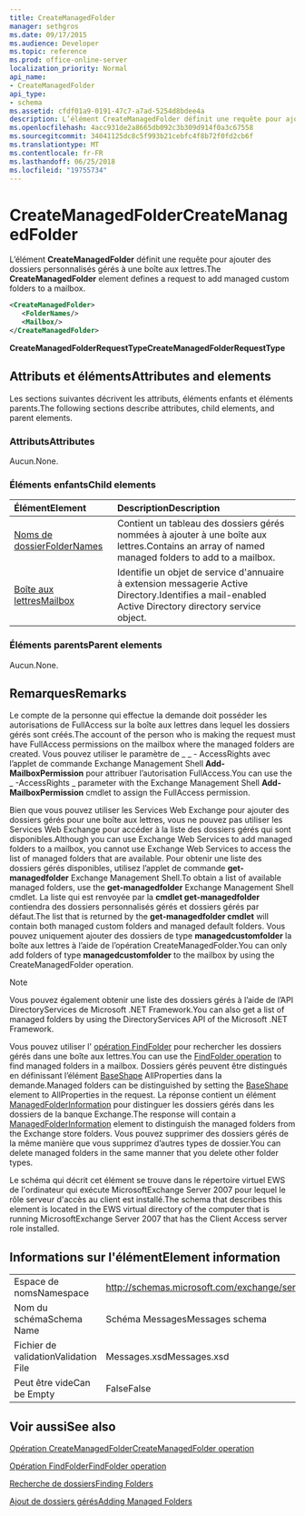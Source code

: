 ```yaml
---
title: CreateManagedFolder
manager: sethgros
ms.date: 09/17/2015
ms.audience: Developer
ms.topic: reference
ms.prod: office-online-server
localization_priority: Normal
api_name:
- CreateManagedFolder
api_type:
- schema
ms.assetid: cfdf01a9-0191-47c7-a7ad-5254d8bdee4a
description: L’élément CreateManagedFolder définit une requête pour ajouter des dossiers personnalisés gérés à une boîte aux lettres.
ms.openlocfilehash: 4acc931de2a8665db092c3b309d914f0a3c67558
ms.sourcegitcommit: 34041125dc8c5f993b21cebfc4f8b72f0fd2cb6f
ms.translationtype: MT
ms.contentlocale: fr-FR
ms.lasthandoff: 06/25/2018
ms.locfileid: "19755734"
---
```

# <a name="createmanagedfolder"></a><span data-ttu-id="8149f-103">CreateManagedFolder</span><span class="sxs-lookup"><span data-stu-id="8149f-103">CreateManagedFolder</span></span>

<span data-ttu-id="8149f-104">L’élément **CreateManagedFolder** définit une requête pour ajouter des dossiers personnalisés gérés à une boîte aux lettres.</span><span class="sxs-lookup"><span data-stu-id="8149f-104">The **CreateManagedFolder** element defines a request to add managed custom folders to a mailbox.</span></span> 
  
```xml
<CreateManagedFolder>
   <FolderNames/>
   <Mailbox/>
</CreateManagedFolder>
```

 <span data-ttu-id="8149f-105">**CreateManagedFolderRequestType**</span><span class="sxs-lookup"><span data-stu-id="8149f-105">**CreateManagedFolderRequestType**</span></span>
## <a name="attributes-and-elements"></a><span data-ttu-id="8149f-106">Attributs et éléments</span><span class="sxs-lookup"><span data-stu-id="8149f-106">Attributes and elements</span></span>

<span data-ttu-id="8149f-107">Les sections suivantes décrivent les attributs, éléments enfants et éléments parents.</span><span class="sxs-lookup"><span data-stu-id="8149f-107">The following sections describe attributes, child elements, and parent elements.</span></span>
  
### <a name="attributes"></a><span data-ttu-id="8149f-108">Attributs</span><span class="sxs-lookup"><span data-stu-id="8149f-108">Attributes</span></span>

<span data-ttu-id="8149f-109">Aucun.</span><span class="sxs-lookup"><span data-stu-id="8149f-109">None.</span></span>
  
### <a name="child-elements"></a><span data-ttu-id="8149f-110">Éléments enfants</span><span class="sxs-lookup"><span data-stu-id="8149f-110">Child elements</span></span>

|<span data-ttu-id="8149f-111">**Élément**</span><span class="sxs-lookup"><span data-stu-id="8149f-111">**Element**</span></span>|<span data-ttu-id="8149f-112">**Description**</span><span class="sxs-lookup"><span data-stu-id="8149f-112">**Description**</span></span>|
|:-----|:-----|
|[<span data-ttu-id="8149f-113">Noms de dossier</span><span class="sxs-lookup"><span data-stu-id="8149f-113">FolderNames</span></span>](foldernames.md) <br/> |<span data-ttu-id="8149f-114">Contient un tableau des dossiers gérés nommées à ajouter à une boîte aux lettres.</span><span class="sxs-lookup"><span data-stu-id="8149f-114">Contains an array of named managed folders to add to a mailbox.</span></span>  <br/> |
|[<span data-ttu-id="8149f-115">Boîte aux lettres</span><span class="sxs-lookup"><span data-stu-id="8149f-115">Mailbox</span></span>](mailbox.md) <br/> |<span data-ttu-id="8149f-116">Identifie un objet de service d'annuaire à extension messagerie Active Directory.</span><span class="sxs-lookup"><span data-stu-id="8149f-116">Identifies a mail-enabled Active Directory directory service object.</span></span>  <br/> |
   
### <a name="parent-elements"></a><span data-ttu-id="8149f-117">Éléments parents</span><span class="sxs-lookup"><span data-stu-id="8149f-117">Parent elements</span></span>

<span data-ttu-id="8149f-118">Aucun.</span><span class="sxs-lookup"><span data-stu-id="8149f-118">None.</span></span>
  
## <a name="remarks"></a><span data-ttu-id="8149f-119">Remarques</span><span class="sxs-lookup"><span data-stu-id="8149f-119">Remarks</span></span>

<span data-ttu-id="8149f-120">Le compte de la personne qui effectue la demande doit posséder les autorisations de FullAccess sur la boîte aux lettres dans lequel les dossiers gérés sont créés.</span><span class="sxs-lookup"><span data-stu-id="8149f-120">The account of the person who is making the request must have FullAccess permissions on the mailbox where the managed folders are created.</span></span> <span data-ttu-id="8149f-121">Vous pouvez utiliser le paramètre de _ _ - AccessRights avec l’applet de commande Exchange Management Shell **Add-MailboxPermission** pour attribuer l’autorisation FullAccess.</span><span class="sxs-lookup"><span data-stu-id="8149f-121">You can use the _ -AccessRights _ parameter with the Exchange Management Shell **Add-MailboxPermission** cmdlet to assign the FullAccess permission.</span></span> 
  
<span data-ttu-id="8149f-122">Bien que vous pouvez utiliser les Services Web Exchange pour ajouter des dossiers gérés pour une boîte aux lettres, vous ne pouvez pas utiliser les Services Web Exchange pour accéder à la liste des dossiers gérés qui sont disponibles.</span><span class="sxs-lookup"><span data-stu-id="8149f-122">Although you can use Exchange Web Services to add managed folders to a mailbox, you cannot use Exchange Web Services to access the list of managed folders that are available.</span></span> <span data-ttu-id="8149f-123">Pour obtenir une liste des dossiers gérés disponibles, utilisez l’applet de commande **get-managedfolder** Exchange Management Shell.</span><span class="sxs-lookup"><span data-stu-id="8149f-123">To obtain a list of available managed folders, use the **get-managedfolder** Exchange Management Shell cmdlet.</span></span> <span data-ttu-id="8149f-124">La liste qui est renvoyée par la **cmdlet get-managedfolder** contiendra des dossiers personnalisés gérés et dossiers gérés par défaut.</span><span class="sxs-lookup"><span data-stu-id="8149f-124">The list that is returned by the **get-managedfolder cmdlet** will contain both managed custom folders and managed default folders.</span></span> <span data-ttu-id="8149f-125">Vous pouvez uniquement ajouter des dossiers de type **managedcustomfolder** la boîte aux lettres à l’aide de l’opération CreateManagedFolder.</span><span class="sxs-lookup"><span data-stu-id="8149f-125">You can only add folders of type **managedcustomfolder** to the mailbox by using the CreateManagedFolder operation.</span></span> 
  
> [!NOTE]
> <span data-ttu-id="8149f-126">Vous pouvez également obtenir une liste des dossiers gérés à l’aide de l’API DirectoryServices de Microsoft .NET Framework.</span><span class="sxs-lookup"><span data-stu-id="8149f-126">You can also get a list of managed folders by using the DirectoryServices API of the Microsoft .NET Framework.</span></span> 
  
<span data-ttu-id="8149f-127">Vous pouvez utiliser l' [opération FindFolder](findfolder-operation.md) pour rechercher les dossiers gérés dans une boîte aux lettres.</span><span class="sxs-lookup"><span data-stu-id="8149f-127">You can use the [FindFolder operation](findfolder-operation.md) to find managed folders in a mailbox.</span></span> <span data-ttu-id="8149f-128">Dossiers gérés peuvent être distingués en définissant l’élément [BaseShape](baseshape.md) AllProperties dans la demande.</span><span class="sxs-lookup"><span data-stu-id="8149f-128">Managed folders can be distinguished by setting the [BaseShape](baseshape.md) element to AllProperties in the request.</span></span> <span data-ttu-id="8149f-129">La réponse contient un élément [ManagedFolderInformation](managedfolderinformation.md) pour distinguer les dossiers gérés dans les dossiers de la banque Exchange.</span><span class="sxs-lookup"><span data-stu-id="8149f-129">The response will contain a [ManagedFolderInformation](managedfolderinformation.md) element to distinguish the managed folders from the Exchange store folders.</span></span> <span data-ttu-id="8149f-130">Vous pouvez supprimer des dossiers gérés de la même manière que vous supprimez d’autres types de dossier.</span><span class="sxs-lookup"><span data-stu-id="8149f-130">You can delete managed folders in the same manner that you delete other folder types.</span></span> 
  
<span data-ttu-id="8149f-131">Le schéma qui décrit cet élément se trouve dans le répertoire virtuel EWS de l'ordinateur qui exécute MicrosoftExchange Server 2007 pour lequel le rôle serveur d'accès au client est installé.</span><span class="sxs-lookup"><span data-stu-id="8149f-131">The schema that describes this element is located in the EWS virtual directory of the computer that is running MicrosoftExchange Server 2007 that has the Client Access server role installed.</span></span>
  
## <a name="element-information"></a><span data-ttu-id="8149f-132">Informations sur l'élément</span><span class="sxs-lookup"><span data-stu-id="8149f-132">Element information</span></span>

|||
|:-----|:-----|
|<span data-ttu-id="8149f-133">Espace de noms</span><span class="sxs-lookup"><span data-stu-id="8149f-133">Namespace</span></span>  <br/> |http://schemas.microsoft.com/exchange/services/2006/messages  <br/> |
|<span data-ttu-id="8149f-134">Nom du schéma</span><span class="sxs-lookup"><span data-stu-id="8149f-134">Schema Name</span></span>  <br/> |<span data-ttu-id="8149f-135">Schéma Messages</span><span class="sxs-lookup"><span data-stu-id="8149f-135">Messages schema</span></span>  <br/> |
|<span data-ttu-id="8149f-136">Fichier de validation</span><span class="sxs-lookup"><span data-stu-id="8149f-136">Validation File</span></span>  <br/> |<span data-ttu-id="8149f-137">Messages.xsd</span><span class="sxs-lookup"><span data-stu-id="8149f-137">Messages.xsd</span></span>  <br/> |
|<span data-ttu-id="8149f-138">Peut être vide</span><span class="sxs-lookup"><span data-stu-id="8149f-138">Can be Empty</span></span>  <br/> |<span data-ttu-id="8149f-139">False</span><span class="sxs-lookup"><span data-stu-id="8149f-139">False</span></span>  <br/> |
   
## <a name="see-also"></a><span data-ttu-id="8149f-140">Voir aussi</span><span class="sxs-lookup"><span data-stu-id="8149f-140">See also</span></span>



[<span data-ttu-id="8149f-141">Opération CreateManagedFolder</span><span class="sxs-lookup"><span data-stu-id="8149f-141">CreateManagedFolder operation</span></span>](createmanagedfolder-operation.md)
  
[<span data-ttu-id="8149f-142">Opération FindFolder</span><span class="sxs-lookup"><span data-stu-id="8149f-142">FindFolder operation</span></span>](findfolder-operation.md)


[<span data-ttu-id="8149f-143">Recherche de dossiers</span><span class="sxs-lookup"><span data-stu-id="8149f-143">Finding Folders</span></span>](http://msdn.microsoft.com/library/9124d868-017a-43f0-b915-5c0082cacec9%28Office.15%29.aspx)
  
[<span data-ttu-id="8149f-144">Ajout de dossiers gérés</span><span class="sxs-lookup"><span data-stu-id="8149f-144">Adding Managed Folders</span></span>](http://msdn.microsoft.com/library/846658c6-7043-40fb-8439-19f97c2a967f%28Office.15%29.aspx)

